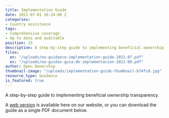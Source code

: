 ```yaml
---
title: Implementation Guide
date: 2021-07-01 16:24:00 Z
categories:
- Country assistance
tags:
- Comprehensive coverage
- Up to date and auditable
position: 23
description: A step-by-step guide to implementing beneficial ownership transparency.
files:
  en: "/uploads/oo-guidance-implementation-guide-2021-07.pdf"
  es: "/uploads/oo-guidas-guia-de-implementacion-2021-08.pdf"
author: Open Ownership
thumbnail-image: "/uploads/implementation-guide-thumbnail-b74fc8.jpg"
resource_type: Guidance
is_featured: true
---
```


A step-by-step guide to implementing beneficial ownership transparency.

A [web version](/guide) is available here on our website, or you can download the guide as a single PDF document below.